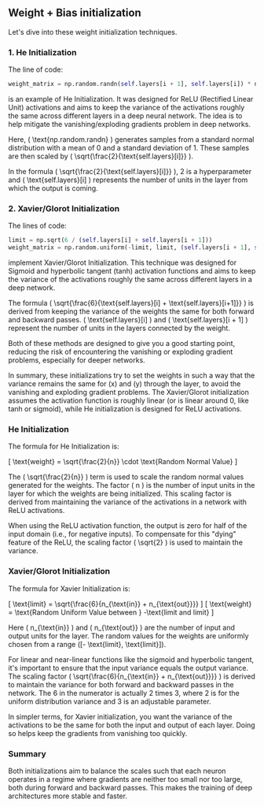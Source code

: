 ## Weight + Bias initialization

Let's dive into these weight initialization techniques.

### 1. He Initialization
The line of code:
```python
weight_matrix = np.random.randn(self.layers[i + 1], self.layers[i]) * np.sqrt(2. / self.layers[i])
```
is an example of He Initialization. It was designed for ReLU (Rectified Linear Unit) activations and aims to keep the variance of the activations roughly the same across different layers in a deep neural network. The idea is to help mitigate the vanishing/exploding gradients problem in deep networks.

Here, \( \text{np.random.randn} \) generates samples from a standard normal distribution with a mean of 0 and a standard deviation of 1. These samples are then scaled by \( \sqrt{\frac{2}{\text{self.layers}[i]}} \).

In the formula \( \sqrt{\frac{2}{\text{self.layers}[i]}} \), 2 is a hyperparameter and \( \text{self.layers}[i] \) represents the number of units in the layer from which the output is coming.

### 2. Xavier/Glorot Initialization
The lines of code:
```python
limit = np.sqrt(6 / (self.layers[i] + self.layers[i + 1]))
weight_matrix = np.random.uniform(-limit, limit, (self.layers[i + 1], self.layers[i]))
```
implement Xavier/Glorot Initialization. This technique was designed for Sigmoid and hyperbolic tangent (tanh) activation functions and aims to keep the variance of the activations roughly the same across different layers in a deep network.

The formula \( \sqrt{\frac{6}{\text{self.layers}[i] + \text{self.layers}[i+1]}} \) is derived from keeping the variance of the weights the same for both forward and backward passes. \( \text{self.layers}[i] \) and \( \text{self.layers}[i + 1] \) represent the number of units in the layers connected by the weight.

Both of these methods are designed to give you a good starting point, reducing the risk of encountering the vanishing or exploding gradient problems, especially for deeper networks.

In summary, these initializations try to set the weights in such a way that the variance remains the same for \(x\) and \(y\) through the layer, to avoid the vanishing and exploding gradient problems. The Xavier/Glorot initialization assumes the activation function is roughly linear (or is linear around 0, like tanh or sigmoid), while He initialization is designed for ReLU activations.


### He Initialization
The formula for He Initialization is:

\[
\text{weight} = \sqrt{\frac{2}{n}} \cdot \text{Random Normal Value}
\]

The \( \sqrt{\frac{2}{n}} \) term is used to scale the random normal values generated for the weights. The factor \( n \) is the number of input units in the layer for which the weights are being initialized. This scaling factor is derived from maintaining the variance of the activations in a network with ReLU activations.

When using the ReLU activation function, the output is zero for half of the input domain (i.e., for negative inputs). To compensate for this "dying" feature of the ReLU, the scaling factor \( \sqrt{2} \) is used to maintain the variance.

### Xavier/Glorot Initialization
The formula for Xavier Initialization is:

\[
\text{limit} = \sqrt{\frac{6}{n_{\text{in}} + n_{\text{out}}}}
\]
\[
\text{weight} = \text{Random Uniform Value between } -\text{limit and limit}
\]

Here \( n_{\text{in}} \) and \( n_{\text{out}} \) are the number of input and output units for the layer. The random values for the weights are uniformly chosen from a range \([- \text{limit}, \text{limit}]\).

For linear and near-linear functions like the sigmoid and hyperbolic tangent, it's important to ensure that the input variance equals the output variance. The scaling factor \( \sqrt{\frac{6}{n_{\text{in}} + n_{\text{out}}}} \) is derived to maintain the variance for both forward and backward passes in the network. The 6 in the numerator is actually 2 times 3, where 2 is for the uniform distribution variance and 3 is an adjustable parameter. 

In simpler terms, for Xavier initialization, you want the variance of the activations to be the same for both the input and output of each layer. Doing so helps keep the gradients from vanishing too quickly.

### Summary
Both initializations aim to balance the scales such that each neuron operates in a regime where gradients are neither too small nor too large, both during forward and backward passes. This makes the training of deep architectures more stable and faster.

